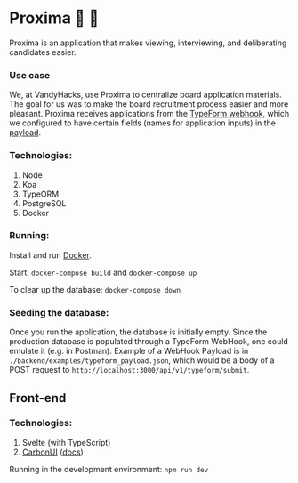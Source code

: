 # Proxima 🚀 🌌

Proxima is an application that makes viewing, interviewing, and deliberating candidates easier. 

### Use case
We, at VandyHacks, use Proxima to centralize board application materials. The goal for us was to make the board recruitment process easier and more pleasant. Proxima receives applications from the [TypeForm webhook](https://developer.typeform.com/webhooks/), which we configured to have certain fields (names for application inputs) in the [payload](https://github.com/VandyHacks/proxima/blob/09e49829175548eaf7f1fef8bef2f0d87851b066/backend/src/app/controllers/applicationController.ts#L94).

### Technologies:

1. Node
2. Koa
3. TypeORM
4. PostgreSQL
5. Docker

### Running:

Install and run [Docker](https://docs.docker.com/get-docker/).

Start:
`docker-compose build` and `docker-compose up`

To clear up the database:
`docker-compose down`

### Seeding the database:

Once you run the application, the database is initially empty. Since the production database is populated through a TypeForm WebHook, one could emulate it (e.g. in Postman). Example of a WebHook Payload is in `./backend/examples/typeform_payload.json`, which would be a body of a POST request to `http://localhost:3000/api/v1/typeform/submit`.

## Front-end
### Technologies:
1. Svelte (with TypeScript)
2. [CarbonUI](https://github.com/IBM/carbon-components-svelte) ([docs](https://carbon-svelte.vercel.app/))

Running in the development environment:
`npm run dev`

